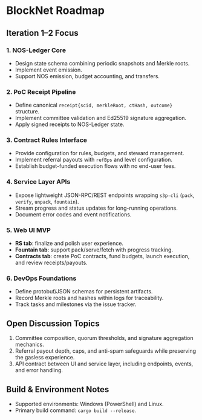 # BlockNet Roadmap

## Iteration 1–2 Focus

### 1. NOS-Ledger Core
- Design state schema combining periodic snapshots and Merkle roots.
- Implement event emission.
- Support NOS emission, budget accounting, and transfers.

### 2. PoC Receipt Pipeline
- Define canonical `receipt{scid, merkleRoot, ctHash, outcome}` structure.
- Implement committee validation and Ed25519 signature aggregation.
- Apply signed receipts to NOS-Ledger state.

### 3. Contract Rules Interface
- Provide configuration for rules, budgets, and steward management.
- Implement referral payouts with `refBps` and level configuration.
- Establish budget-funded execution flows with no end-user fees.

### 4. Service Layer APIs
- Expose lightweight JSON-RPC/REST endpoints wrapping `s3p-cli` (`pack`, `verify`, `unpack`, `fountain`).
- Stream progress and status updates for long-running operations.
- Document error codes and event notifications.

### 5. Web UI MVP
- **RS tab**: finalize and polish user experience.
- **Fountain tab**: support pack/serve/fetch with progress tracking.
- **Contracts tab**: create PoC contracts, fund budgets, launch execution, and review receipts/payouts.

### 6. DevOps Foundations
- Define protobuf/JSON schemas for persistent artifacts.
- Record Merkle roots and hashes within logs for traceability.
- Track tasks and milestones via the issue tracker.

## Open Discussion Topics
1. Committee composition, quorum thresholds, and signature aggregation mechanics.
2. Referral payout depth, caps, and anti-spam safeguards while preserving the gasless experience.
3. API contract between UI and service layer, including endpoints, events, and error handling.

## Build & Environment Notes
- Supported environments: Windows (PowerShell) and Linux.
- Primary build command: `cargo build --release`.
